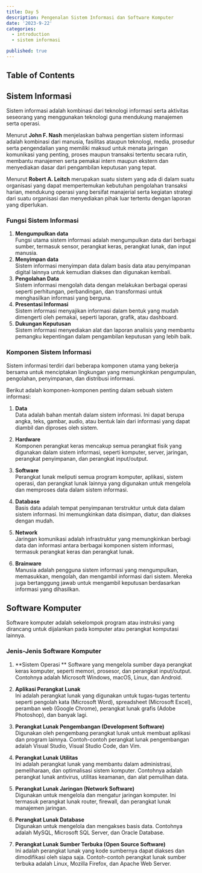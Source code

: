 ```yaml
---
title: Day 5
description: Pengenalan Sistem Informasi dan Software Komputer
date: '2023-9-22'
categories:
  - introduction
  - sistem informasi

published: true
---
```


## Table of Contents

## Sistem Informasi

Sistem informasi adalah kombinasi dari teknologi informasi serta aktivitas seseorang yang menggunakan teknologi guna mendukung manajemen serta operasi.

Menurut **John F. Nash** menjelaskan bahwa pengertian sistem informasi adalah kombinasi dari manusia, fasilitas ataupun teknologi, media, prosedur serta pengendalian yang memiliki maksud untuk menata jaringan komunikasi yang penting, proses maupun transaksi tertentu secara rutin, membantu manajemen serta pemakai intern maupun ekstern dan menyediakan dasar dari pengambilan keputusan yang tepat.

Menurut **Robert A. Leitch** merupakan suatu sistem yang ada di dalam suatu organisasi yang dapat mempertemukan kebutuhan pengolahan transaksi harian, mendukung operasi yang bersifat manajerial serta kegiatan strategi dari suatu organisasi dan menyediakan pihak luar tertentu dengan laporan yang diperlukan.

### Fungsi Sistem Informasi

1. **Mengumpulkan data**  
   Fungsi utama sistem informasi adalah mengumpulkan data dari berbagai sumber, termasuk sensor, perangkat keras, perangkat lunak, dan input manusia.
2. **Menyimpan data**  
   Sistem informasi menyimpan data dalam basis data atau penyimpanan digital lainnya untuk kemudian diakses dan digunakan kembali.
3. **Pengolahan Data**  
   Sistem informasi mengolah data dengan melakukan berbagai operasi seperti perhitungan, perbandingan, dan transformasi untuk menghasilkan informasi yang berguna.
4. **Presentasi Informasi**  
   Sistem informasi menyajikan informasi dalam bentuk yang mudah dimengerti oleh pemakai, seperti laporan, grafik, atau dashboard.
5. **Dukungan Keputusan**  
   Sistem informasi menyediakan alat dan laporan analisis yang membantu pemangku kepentingan dalam pengambilan keputusan yang lebih baik.

### Komponen Sistem Informasi

Sistem informasi terdiri dari beberapa komponen utama yang bekerja bersama untuk menciptakan lingkungan yang memungkinkan pengumpulan, pengolahan, penyimpanan, dan distribusi informasi.

Berikut adalah komponen-komponen penting dalam sebuah sistem informasi:

1.  **Data**  
    Data adalah bahan mentah dalam sistem informasi. Ini dapat berupa angka, teks, gambar, audio, atau bentuk lain dari informasi yang dapat diambil dan diproses oleh sistem.

2.  **Hardware**  
    Komponen perangkat keras mencakup semua perangkat fisik yang digunakan dalam sistem informasi, seperti komputer, server, jaringan, perangkat penyimpanan, dan perangkat input/output.

3.  **Software**  
    Perangkat lunak meliputi semua program komputer, aplikasi, sistem operasi, dan perangkat lunak lainnya yang digunakan untuk mengelola dan memproses data dalam sistem informasi.

4.  **Database**  
    Basis data adalah tempat penyimpanan terstruktur untuk data dalam sistem informasi. Ini memungkinkan data disimpan, diatur, dan diakses dengan mudah.

5.  **Network**  
    Jaringan komunikasi adalah infrastruktur yang memungkinkan berbagi data dan informasi antara berbagai komponen sistem informasi, termasuk perangkat keras dan perangkat lunak.

6.  **Brainware**  
    Manusia adalah pengguna sistem informasi yang mengumpulkan, memasukkan, mengolah, dan mengambil informasi dari sistem. Mereka juga bertanggung jawab untuk mengambil keputusan berdasarkan informasi yang dihasilkan.

## Software Komputer

Software komputer adalah sekelompok program atau instruksi yang dirancang untuk dijalankan pada komputer atau perangkat komputasi lainnya.

### Jenis-Jenis Software Komputer

1. **Sistem Operasi **
   Software yang mengelola sumber daya perangkat keras komputer, seperti memori, prosesor, dan perangkat input/output. Contohnya adalah Microsoft Windows, macOS, Linux, dan Android.

2. **Aplikasi Perangkat Lunak**  
   Ini adalah perangkat lunak yang digunakan untuk tugas-tugas tertentu seperti pengolah kata (Microsoft Word), spreadsheet (Microsoft Excel), peramban web (Google Chrome), perangkat lunak grafis (Adobe Photoshop), dan banyak lagi.

3. **Perangkat Lunak Pengembangan (Development Software)**  
   Digunakan oleh pengembang perangkat lunak untuk membuat aplikasi dan program lainnya. Contoh-contoh perangkat lunak pengembangan adalah Visual Studio, Visual Studio Code, dan Vim.

4. **Perangkat Lunak Utilitas**  
   Ini adalah perangkat lunak yang membantu dalam administrasi, pemeliharaan, dan optimalisasi sistem komputer. Contohnya adalah perangkat lunak antivirus, utilitas keamanan, dan alat pemulihan data.

5. **Perangkat Lunak Jaringan (Network Software)**  
   Digunakan untuk mengelola dan mengatur jaringan komputer. Ini termasuk perangkat lunak router, firewall, dan perangkat lunak manajemen jaringan.

6. **Perangkat Lunak Database**  
   Digunakan untuk mengelola dan mengakses basis data. Contohnya adalah MySQL, Microsoft SQL Server, dan Oracle Database.

7. **Perangkat Lunak Sumber Terbuka (Open Source Software)**  
   Ini adalah perangkat lunak yang kode sumbernya dapat diakses dan dimodifikasi oleh siapa saja. Contoh-contoh perangkat lunak sumber terbuka adalah Linux, Mozilla Firefox, dan Apache Web Server.
